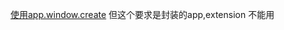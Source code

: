 [使用app.window.create](https://stackoverflow.com/questions/19960076/chrome-packaged-app-always-on-top-window)
但这个要求是封装的app,extension 不能用




